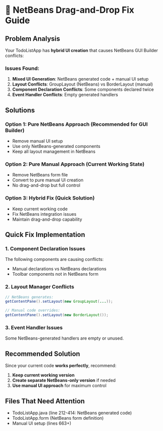 # 🔧 NetBeans Drag-and-Drop Fix Guide

## Problem Analysis
Your TodoListApp has **hybrid UI creation** that causes NetBeans GUI Builder conflicts:

### Issues Found:
1. **Mixed UI Generation**: NetBeans generated code + manual UI setup
2. **Layout Conflicts**: GroupLayout (NetBeans) vs BorderLayout (manual)
3. **Component Declaration Conflicts**: Some components declared twice
4. **Event Handler Conflicts**: Empty generated handlers

## Solutions

### Option 1: Pure NetBeans Approach (Recommended for GUI Builder)
- Remove manual UI setup
- Use only NetBeans-generated components
- Keep all layout management in NetBeans

### Option 2: Pure Manual Approach (Current Working State)
- Remove NetBeans form file
- Convert to pure manual UI creation
- No drag-and-drop but full control

### Option 3: Hybrid Fix (Quick Solution)
- Keep current working code
- Fix NetBeans integration issues
- Maintain drag-and-drop capability

## Quick Fix Implementation

### 1. Component Declaration Issues
The following components are causing conflicts:
- Manual declarations vs NetBeans declarations
- Toolbar components not in NetBeans form

### 2. Layout Manager Conflicts
```java
// NetBeans generates:
getContentPane().setLayout(new GroupLayout(...));

// Manual code overrides:
getContentPane().setLayout(new BorderLayout());
```

### 3. Event Handler Issues
Some NetBeans-generated handlers are empty or unused.

## Recommended Solution

Since your current code **works perfectly**, recommend:
1. **Keep current working version**
2. **Create separate NetBeans-only version** if needed
3. **Use manual UI approach** for maximum control

## Files That Need Attention
- TodoListApp.java (line 212-414: NetBeans generated code)
- TodoListApp.form (NetBeans form definition)
- Manual UI setup (lines 663+)
